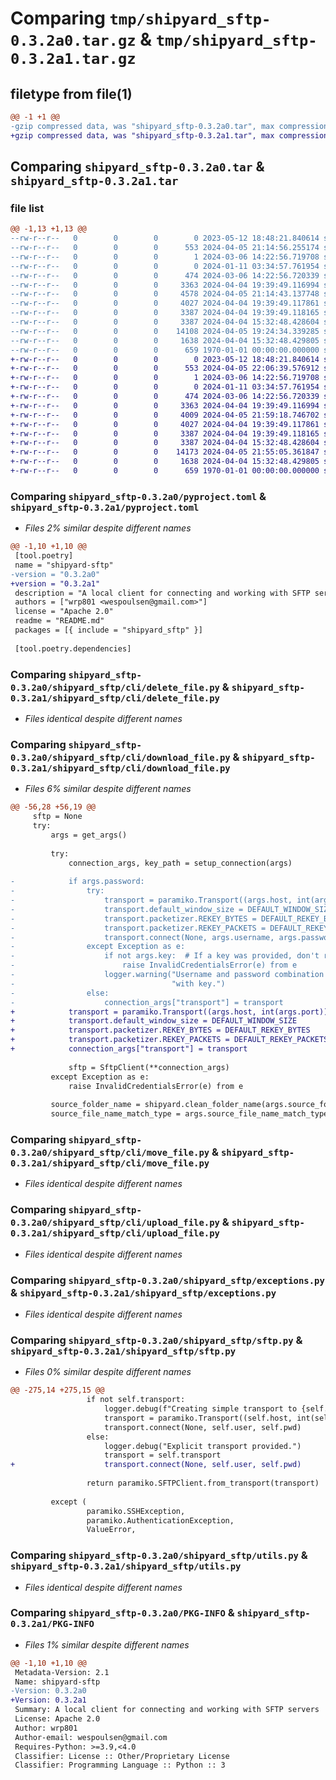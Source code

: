 # Comparing `tmp/shipyard_sftp-0.3.2a0.tar.gz` & `tmp/shipyard_sftp-0.3.2a1.tar.gz`

## filetype from file(1)

```diff
@@ -1 +1 @@
-gzip compressed data, was "shipyard_sftp-0.3.2a0.tar", max compression
+gzip compressed data, was "shipyard_sftp-0.3.2a1.tar", max compression
```

## Comparing `shipyard_sftp-0.3.2a0.tar` & `shipyard_sftp-0.3.2a1.tar`

### file list

```diff
@@ -1,13 +1,13 @@
--rw-r--r--   0        0        0        0 2023-05-12 18:48:21.840614 shipyard_sftp-0.3.2a0/README.md
--rw-r--r--   0        0        0      553 2024-04-05 21:14:56.255174 shipyard_sftp-0.3.2a0/pyproject.toml
--rw-r--r--   0        0        0        1 2024-03-06 14:22:56.719708 shipyard_sftp-0.3.2a0/shipyard_sftp/__init__.py
--rw-r--r--   0        0        0        0 2024-01-11 03:34:57.761954 shipyard_sftp-0.3.2a0/shipyard_sftp/cli/__init__.py
--rw-r--r--   0        0        0      474 2024-03-06 14:22:56.720339 shipyard_sftp-0.3.2a0/shipyard_sftp/cli/authtest.py
--rw-r--r--   0        0        0     3363 2024-04-04 19:39:49.116994 shipyard_sftp-0.3.2a0/shipyard_sftp/cli/delete_file.py
--rw-r--r--   0        0        0     4578 2024-04-05 21:14:43.137748 shipyard_sftp-0.3.2a0/shipyard_sftp/cli/download_file.py
--rw-r--r--   0        0        0     4027 2024-04-04 19:39:49.117861 shipyard_sftp-0.3.2a0/shipyard_sftp/cli/move_file.py
--rw-r--r--   0        0        0     3387 2024-04-04 19:39:49.118165 shipyard_sftp-0.3.2a0/shipyard_sftp/cli/upload_file.py
--rw-r--r--   0        0        0     3387 2024-04-04 15:32:48.428604 shipyard_sftp-0.3.2a0/shipyard_sftp/exceptions.py
--rw-r--r--   0        0        0    14108 2024-04-05 19:24:34.339285 shipyard_sftp-0.3.2a0/shipyard_sftp/sftp.py
--rw-r--r--   0        0        0     1638 2024-04-04 15:32:48.429805 shipyard_sftp-0.3.2a0/shipyard_sftp/utils.py
--rw-r--r--   0        0        0      659 1970-01-01 00:00:00.000000 shipyard_sftp-0.3.2a0/PKG-INFO
+-rw-r--r--   0        0        0        0 2023-05-12 18:48:21.840614 shipyard_sftp-0.3.2a1/README.md
+-rw-r--r--   0        0        0      553 2024-04-05 22:06:39.576912 shipyard_sftp-0.3.2a1/pyproject.toml
+-rw-r--r--   0        0        0        1 2024-03-06 14:22:56.719708 shipyard_sftp-0.3.2a1/shipyard_sftp/__init__.py
+-rw-r--r--   0        0        0        0 2024-01-11 03:34:57.761954 shipyard_sftp-0.3.2a1/shipyard_sftp/cli/__init__.py
+-rw-r--r--   0        0        0      474 2024-03-06 14:22:56.720339 shipyard_sftp-0.3.2a1/shipyard_sftp/cli/authtest.py
+-rw-r--r--   0        0        0     3363 2024-04-04 19:39:49.116994 shipyard_sftp-0.3.2a1/shipyard_sftp/cli/delete_file.py
+-rw-r--r--   0        0        0     4009 2024-04-05 21:59:18.746702 shipyard_sftp-0.3.2a1/shipyard_sftp/cli/download_file.py
+-rw-r--r--   0        0        0     4027 2024-04-04 19:39:49.117861 shipyard_sftp-0.3.2a1/shipyard_sftp/cli/move_file.py
+-rw-r--r--   0        0        0     3387 2024-04-04 19:39:49.118165 shipyard_sftp-0.3.2a1/shipyard_sftp/cli/upload_file.py
+-rw-r--r--   0        0        0     3387 2024-04-04 15:32:48.428604 shipyard_sftp-0.3.2a1/shipyard_sftp/exceptions.py
+-rw-r--r--   0        0        0    14173 2024-04-05 21:55:05.361847 shipyard_sftp-0.3.2a1/shipyard_sftp/sftp.py
+-rw-r--r--   0        0        0     1638 2024-04-04 15:32:48.429805 shipyard_sftp-0.3.2a1/shipyard_sftp/utils.py
+-rw-r--r--   0        0        0      659 1970-01-01 00:00:00.000000 shipyard_sftp-0.3.2a1/PKG-INFO
```

### Comparing `shipyard_sftp-0.3.2a0/pyproject.toml` & `shipyard_sftp-0.3.2a1/pyproject.toml`

 * *Files 2% similar despite different names*

```diff
@@ -1,10 +1,10 @@
 [tool.poetry]
 name = "shipyard-sftp"
-version = "0.3.2a0"
+version = "0.3.2a1"
 description = "A local client for connecting and working with SFTP servers"
 authors = ["wrp801 <wespoulsen@gmail.com>"]
 license = "Apache 2.0"
 readme = "README.md"
 packages = [{ include = "shipyard_sftp" }]
 
 [tool.poetry.dependencies]
```

### Comparing `shipyard_sftp-0.3.2a0/shipyard_sftp/cli/delete_file.py` & `shipyard_sftp-0.3.2a1/shipyard_sftp/cli/delete_file.py`

 * *Files identical despite different names*

### Comparing `shipyard_sftp-0.3.2a0/shipyard_sftp/cli/download_file.py` & `shipyard_sftp-0.3.2a1/shipyard_sftp/cli/download_file.py`

 * *Files 6% similar despite different names*

```diff
@@ -56,28 +56,19 @@
     sftp = None
     try:
         args = get_args()
 
         try:
             connection_args, key_path = setup_connection(args)
 
-            if args.password:
-                try:
-                    transport = paramiko.Transport((args.host, int(args.port)))
-                    transport.default_window_size = DEFAULT_WINDOW_SIZE
-                    transport.packetizer.REKEY_BYTES = DEFAULT_REKEY_BYTES
-                    transport.packetizer.REKEY_PACKETS = DEFAULT_REKEY_PACKETS
-                    transport.connect(None, args.username, args.password)
-                except Exception as e:
-                    if not args.key:  # If a key was provided, don't raise an error. It will fall back to key auth
-                        raise InvalidCredentialsError(e) from e
-                    logger.warning("Username and password combination failed. Detected key. Attempting to connect "
-                                   "with key.")
-                else:
-                    connection_args["transport"] = transport
+            transport = paramiko.Transport((args.host, int(args.port)))
+            transport.default_window_size = DEFAULT_WINDOW_SIZE
+            transport.packetizer.REKEY_BYTES = DEFAULT_REKEY_BYTES
+            transport.packetizer.REKEY_PACKETS = DEFAULT_REKEY_PACKETS
+            connection_args["transport"] = transport
 
             sftp = SftpClient(**connection_args)
         except Exception as e:
             raise InvalidCredentialsError(e) from e
 
         source_folder_name = shipyard.clean_folder_name(args.source_folder_name)
         source_file_name_match_type = args.source_file_name_match_type or "exact_match"
```

### Comparing `shipyard_sftp-0.3.2a0/shipyard_sftp/cli/move_file.py` & `shipyard_sftp-0.3.2a1/shipyard_sftp/cli/move_file.py`

 * *Files identical despite different names*

### Comparing `shipyard_sftp-0.3.2a0/shipyard_sftp/cli/upload_file.py` & `shipyard_sftp-0.3.2a1/shipyard_sftp/cli/upload_file.py`

 * *Files identical despite different names*

### Comparing `shipyard_sftp-0.3.2a0/shipyard_sftp/exceptions.py` & `shipyard_sftp-0.3.2a1/shipyard_sftp/exceptions.py`

 * *Files identical despite different names*

### Comparing `shipyard_sftp-0.3.2a0/shipyard_sftp/sftp.py` & `shipyard_sftp-0.3.2a1/shipyard_sftp/sftp.py`

 * *Files 0% similar despite different names*

```diff
@@ -275,14 +275,15 @@
                 if not self.transport:
                     logger.debug(f"Creating simple transport to {self.host}")
                     transport = paramiko.Transport((self.host, int(self.port)))
                     transport.connect(None, self.user, self.pwd)
                 else:
                     logger.debug("Explicit transport provided.")
                     transport = self.transport
+                    transport.connect(None, self.user, self.pwd)
 
                 return paramiko.SFTPClient.from_transport(transport)
 
         except (
                 paramiko.SSHException,
                 paramiko.AuthenticationException,
                 ValueError,
```

### Comparing `shipyard_sftp-0.3.2a0/shipyard_sftp/utils.py` & `shipyard_sftp-0.3.2a1/shipyard_sftp/utils.py`

 * *Files identical despite different names*

### Comparing `shipyard_sftp-0.3.2a0/PKG-INFO` & `shipyard_sftp-0.3.2a1/PKG-INFO`

 * *Files 1% similar despite different names*

```diff
@@ -1,10 +1,10 @@
 Metadata-Version: 2.1
 Name: shipyard-sftp
-Version: 0.3.2a0
+Version: 0.3.2a1
 Summary: A local client for connecting and working with SFTP servers
 License: Apache 2.0
 Author: wrp801
 Author-email: wespoulsen@gmail.com
 Requires-Python: >=3.9,<4.0
 Classifier: License :: Other/Proprietary License
 Classifier: Programming Language :: Python :: 3
```

